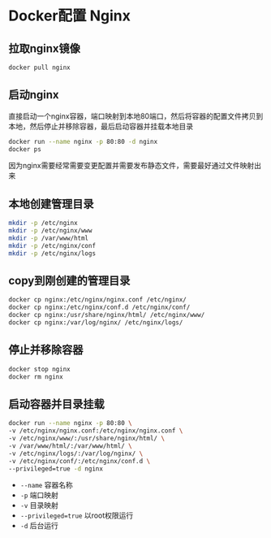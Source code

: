 # Docker配置 Nginx

## 拉取nginx镜像

```bash
docker pull nginx
```

## 启动nginx

直接启动一个nginx容器，端口映射到本地80端口，然后将容器的配置文件拷贝到本地，然后停止并移除容器，最后启动容器并挂载本地目录

```bash
docker run --name nginx -p 80:80 -d nginx
docker ps
```

因为nginx需要经常需要变更配置并需要发布静态文件，需要最好通过文件映射出来

## 本地创建管理目录

```bash
mkdir -p /etc/nginx
mkdir -p /etc/nginx/www
mkdir -p /var/www/html
mkdir -p /etc/nginx/conf
mkdir -p /etc/nginx/logs
```

## copy到刚创建的管理目录

```bash
docker cp nginx:/etc/nginx/nginx.conf /etc/nginx/
docker cp nginx:/etc/nginx/conf.d /etc/nginx/conf/
docker cp nginx:/usr/share/nginx/html/ /etc/nginx/www/
docker cp nginx:/var/log/nginx/ /etc/nginx/logs/
```

## 停止并移除容器

```bash
docker stop nginx
docker rm nginx
```

## 启动容器并目录挂载

```bash
docker run --name nginx -p 80:80 \
-v /etc/nginx/nginx.conf:/etc/nginx/nginx.conf \
-v /etc/nginx/www/:/usr/share/nginx/html/ \
-v /var/www/html/:/var/www/html/ \
-v /etc/nginx/logs/:/var/log/nginx/ \
-v /etc/nginx/conf/:/etc/nginx/conf.d \
--privileged=true -d nginx
```

- `--name` 容器名称
- `-p` 端口映射
- `-v` 目录映射
- `--privileged=true` 以root权限运行
- `-d` 后台运行
